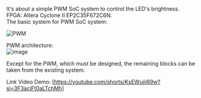 It's about a simple PWM SoC system to control the LED's brightness.  
FPGA: Altera Cyclone II EP2C35F672C6N.  
The basic system for PWM SoC system: 


![PWM](https://github.com/TDung-uit/Project/assets/145430264/abc25208-7a2a-4e6a-950c-52e8a01d0089)

PWM architecture:  
![image](https://github.com/TDung-uit/Project/assets/145430264/51b23b4f-110c-47bb-97d0-5e119cbdad54)

  Except for the PWM, which must be designed, the remaining blocks can be taken from the existing system.


  Link Video Demo: [https://youtube.com/shorts/KsEWujii69w?si=3F3acjFt0aLTchMh]

  
